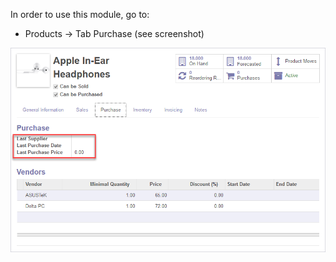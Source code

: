 In order to use this module, go to:

- Products -\> Tab Purchase (see screenshot)

![Purchase Last Price Info](../static/description/purchase_last_price.png)
